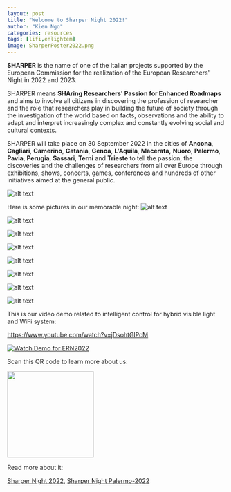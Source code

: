 ```yaml
---
layout: post
title: "Welcome to Sharper Night 2022!"
author: "Kien Ngo"
categories: resources
tags: [lifi,enlightem]
image: SharperPoster2022.png
---
```


**SHARPER** is the name of one of the Italian projects supported by the European Commission for the realization of the European Researchers' Night in 2022 and 2023.

SHARPER means **SHAring Researchers' Passion for Enhanced Roadmaps** and aims to involve all citizens in discovering the profession of researcher and the role that researchers play in building the future of society through the investigation of the world based on facts, observations and the ability to adapt and interpret increasingly complex and constantly evolving social and cultural contexts.

SHARPER will take place on 30 September 2022 in the cities of **Ancona**, **Cagliari**, **Camerino**, **Catania**, **Genoa**, **L'Aquila**, **Macerata,** **Nuoro**, **Palermo**, **Pavia**, **Perugia**, **Sassari**, **Terni** and **Trieste** to tell the passion, the discoveries and the challenges of researchers from all over Europe through exhibitions, shows, concerts, games, conferences and hundreds of other initiatives aimed at the general public.

![alt text](https://raw.githubusercontent.com/kotobuki09/kotobuki09.github.io/gh-pages/assets/img/SharperPoster2022.png "Sharper2022")

Here is some pictures in our memorable night: 
![alt text](https://raw.githubusercontent.com/kotobuki09/kotobuki09.github.io/gh-pages/assets/img/1.jpg "1")

![alt text](https://raw.githubusercontent.com/kotobuki09/kotobuki09.github.io/gh-pages/assets/img/2.jpg "2")

![alt text](https://raw.githubusercontent.com/kotobuki09/kotobuki09.github.io/gh-pages/assets/img/3.jpg "3")

![alt text](https://raw.githubusercontent.com/kotobuki09/kotobuki09.github.io/gh-pages/assets/img/4.jpg "4")

![alt text](https://raw.githubusercontent.com/kotobuki09/kotobuki09.github.io/gh-pages/assets/img/5.jpg "5")

![alt text](https://raw.githubusercontent.com/kotobuki09/kotobuki09.github.io/gh-pages/assets/img/6.jpg "6")

![alt text](https://raw.githubusercontent.com/kotobuki09/kotobuki09.github.io/gh-pages/assets/img/7.jpg "7")

![alt text](https://raw.githubusercontent.com/kotobuki09/kotobuki09.github.io/gh-pages/assets/img/8.jpg "8")

This is our video demo related to intelligent control for hybrid visible light and WiFi system:

https://www.youtube.com/watch?v=jDsohtGlPcM

[![Watch Demo for ERN2022](https://j.gifs.com/16PX1q.gif)](https://www.youtube.com/watch?v=jDsohtGlPcM)

Scan this QR code to learn more about us:


<img src="https://raw.githubusercontent.com/kotobuki09/kotobuki09.github.io/gh-pages/assets/img/qr4.png" width="200" />

Read more about it:

[Sharper Night 2022](https://www.sharper-night.it/), [Sharper Night Palermo-2022](https://www.sharper-night.it/sharper-palermo/)